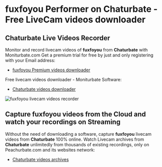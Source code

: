 # fuxfoyou Performer on Chaturbate - Free LiveCam videos downloader

## Chaturbate Live Videos Recorder

Monitor and record livecam videos of **fuxfoyou** from **Chaturbate** with Moniturbate.com
Get a premium trial for free by just and only registering with your Email address:
* [fuxfoyou Premium videos downloader](https://moniturbate.com/request-demo-licence-key.html)

Free livecam videos downloader - Moniturbate Software:
* [Chaturbate videos downloader](https://moniturbate.com/moniturbate-download-software.html)

![fuxfoyou livecam videos recorder](https://peachurnet.com/templates/moniturbate-software.png)


## Capture fuxfoyou videos from the Cloud and watch your recordings on Streaming

Without the need of downloading a software, capture **fuxfoyou** livecam videos from **Chaturbate** 100% online.
Watch Livecam archives from **Chaturbate** unlimitedly from thousands of existing recordings, only on Peachurbate.com and its websites network:
* [Chaturbate videos archives](https://peachurnet.com/)